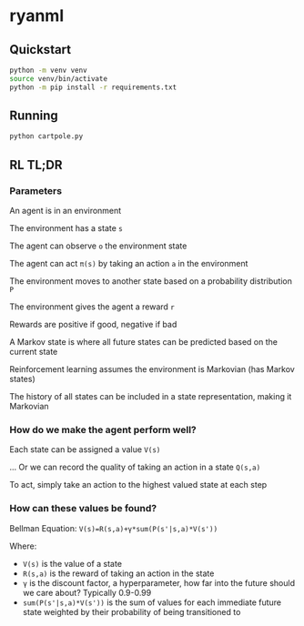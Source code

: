 # ryanml

## Quickstart
```bash
python -m venv venv
source venv/bin/activate
python -m pip install -r requirements.txt
```

## Running
```bash
python cartpole.py
```

## RL TL;DR
### Parameters
An agent is in an environment

The environment has a state `s`

The agent can observe `o` the environment state

The agent can act `π(s)` by taking an action `a` in the environment

The environment moves to another state based on a probability distribution `P`

The environment gives the agent a reward `r`

Rewards are positive if good, negative if bad

A Markov state is where all future states can be predicted based on the current state

Reinforcement learning assumes the environment is Markovian (has Markov states)

The history of all states can be included in a state representation, making it Markovian

### How do we make the agent perform well?

Each state can be assigned a value `V(s)`

... Or we can record the quality of taking an action in a state `Q(s,a)`

To act, simply take an action to the highest valued state at each step

### How can these values be found?

Bellman Equation: `V(s)=R(s,a)+γ*sum(P(s'|s,a)*V(s'))`

Where:
* `V(s)` is the value of a state
* `R(s,a)` is the reward of taking an action in the state
* `γ` is the discount factor, a hyperparameter, how far into the future should we care about? Typically 0.9-0.99
* `sum(P(s'|s,a)*V(s'))` is the sum of values for each immediate future state weighted by their probability of being transitioned to
